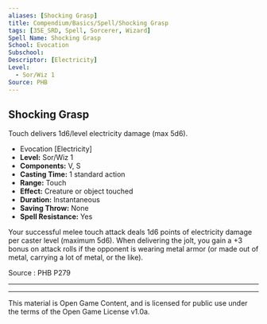 ```yaml
---
aliases: [Shocking Grasp]
title: Compendium/Basics/Spell/Shocking Grasp
tags: [35E_SRD, Spell, Sorcerer, Wizard]
Spell Name: Shocking Grasp
School: Evocation
Subschool: 
Descriptor: [Electricity]
Level:
  - Sor/Wiz 1
Source: PHB
---
```



## Shocking Grasp

Touch delivers 1d6/level electricity damage (max 5d6).

*   Evocation [Electricity]
*   **Level:** Sor/Wiz 1
*   **Components:** V, S
*   **Casting Time:** 1 standard action
*   **Range:** Touch
*   **Effect:** Creature or object touched
*   **Duration:** Instantaneous
*   **Saving Throw:** None
*   **Spell Resistance:** Yes

<p>Your successful melee touch attack deals 1d6 points of electricity damage per caster level (maximum 5d6). When delivering the jolt, you gain a +3 bonus on attack rolls if the opponent is wearing metal armor (or made out of metal, carrying a lot of metal, or the like).</p>

Source : PHB P279

---

---

This material is Open Game Content, and is licensed for public use under
the terms of the Open Game License v1.0a.
